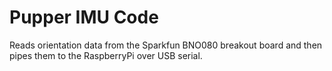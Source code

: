 # Pupper IMU Code
Reads orientation data from the Sparkfun BNO080 breakout board and then pipes them to the RaspberryPi over USB serial. 
